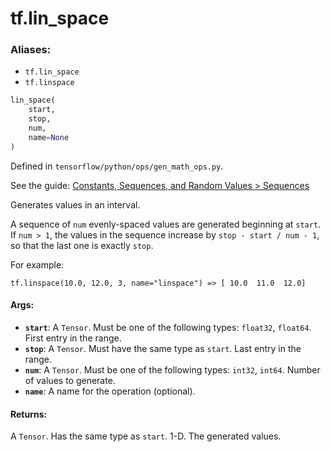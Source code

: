 <div itemscope itemtype="http://developers.google.com/ReferenceObject">
<meta itemprop="name" content="tf.lin_space" />
</div>

# tf.lin_space

### Aliases:

* `tf.lin_space`
* `tf.linspace`

``` python
lin_space(
    start,
    stop,
    num,
    name=None
)
```



Defined in `tensorflow/python/ops/gen_math_ops.py`.

See the guide: [Constants, Sequences, and Random Values > Sequences](../../../api_guides/python/constant_op.md#Sequences)

Generates values in an interval.

A sequence of `num` evenly-spaced values are generated beginning at `start`.
If `num > 1`, the values in the sequence increase by `stop - start / num - 1`,
so that the last one is exactly `stop`.

For example:

```
tf.linspace(10.0, 12.0, 3, name="linspace") => [ 10.0  11.0  12.0]
```

#### Args:

* <b>`start`</b>: A `Tensor`. Must be one of the following types: `float32`, `float64`.
    First entry in the range.
* <b>`stop`</b>: A `Tensor`. Must have the same type as `start`.
    Last entry in the range.
* <b>`num`</b>: A `Tensor`. Must be one of the following types: `int32`, `int64`.
    Number of values to generate.
* <b>`name`</b>: A name for the operation (optional).


#### Returns:

  A `Tensor`. Has the same type as `start`. 1-D. The generated values.